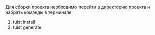 Для сборки проекта необходимо перейти в директорию проекта и набрать команды в терминале:
<ol>
<li>tuist install</li>
<li>tuist generate</li>
</ol>
